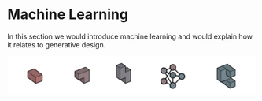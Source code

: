 # Machine Learning

In this section we would introduce machine learning and would explain how it relates to generative design.

![](../../.gitbook/assets/introml.png)

